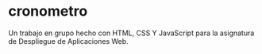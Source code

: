 # cronometro
Un trabajo en grupo hecho con HTML, CSS Y JavaScript para la asignatura de Despliegue de Aplicaciones Web.

